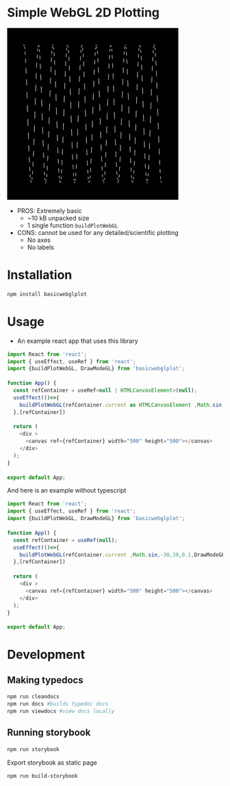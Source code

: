 # Simple WebGL 2D Plotting

![LINES.png](LINES.png)

* PROS: Extremely basic
  * ~10 kB unpacked size
  * 1 single function `buildPlotWebGL`
* CONS: cannot be used for any detailed/scientific plotting
  * No axes
  * No labels

# Installation

```bash
npm install basicwebglplot
```

# Usage 

* An example react app that uses this library

```js
import React from 'react';
import { useEffect, useRef } from 'react';
import {buildPlotWebGL, DrawModeGL} from 'basicwebglplot';

function App() {
  const refContainer = useRef<null | HTMLCanvasElement>(null);
  useEffect(()=>{
    buildPlotWebGL(refContainer.current as HTMLCanvasElement ,Math.sin,-30,30,0.1,DrawModeGL.LINES,400,400)
  },[refContainer])

  return (
    <div >
      <canvas ref={refContainer} width="500" height="500"></canvas>
    </div>
  );
}

export default App;
```

And here is an example without typescript

```js
import React from 'react';
import { useEffect, useRef } from 'react';
import {buildPlotWebGL, DrawModeGL} from 'basicwebglplot';

function App() {
  const refContainer = useRef(null);
  useEffect(()=>{
    buildPlotWebGL(refContainer.current ,Math.sin,-30,30,0.1,DrawModeGL.LINES,400,400)
  },[refContainer])

  return (
    <div >
      <canvas ref={refContainer} width="500" height="500"></canvas>
    </div>
  );
}

export default App;
```


# Development

## Making typedocs

```bash
npm run cleandocs
npm run docs #builds typedoc docs
npm run viewdocs #view docs locally
```

## Running storybook

```bash
npm run storybook
```

Export storybook as static page

```bash
npm run build-storybook
```
